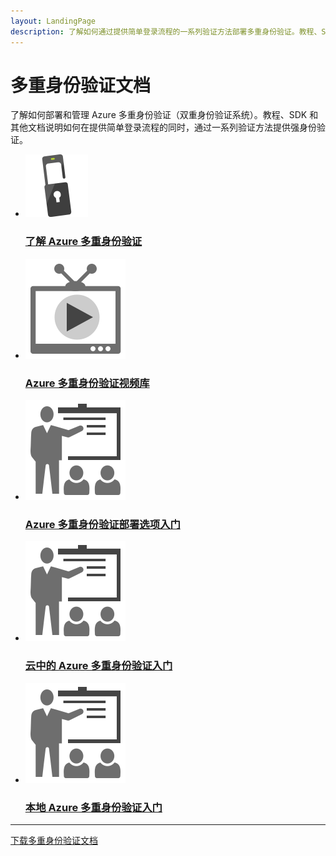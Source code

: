 ```yaml
---
layout: LandingPage
description: 了解如何通过提供简单登录流程的一系列验证方法部署多重身份验证。教程、SDK 等。
---
```

# 多重身份验证文档

了解如何部署和管理 Azure 多重身份验证（双重身份验证系统）。教程、SDK 和其他文档说明如何在提供简单登录流程的同时，通过一系列验证方法提供强身份验证。

<ul class="panelContent cardsFTitle">
    <li><a href="/azure/multi-factor-authentication/multi-factor-authentication">
<div class="cardSize"><div class="cardPadding"><div class="card"><div class="cardImageOuter"><div class="cardImage"><img src="media/index/multi-factor-authentication.svg" alt="" /></div></div><div class="cardText"><h3>了解 Azure 多重身份验证</h3></div></div></div>
        </div></a>
</li>
    <li><a href="https://azure.microsoft.com/documentation/videos/index/?services=multi-factor-authentication">
<div class="cardSize"><div class="cardPadding"><div class="card"><div class="cardImageOuter"><div class="cardImage"><img src="media/index/video-library.svg" alt="" /></div></div><div class="cardText"><h3>Azure 多重身份验证视频库</h3></div></div></div>
        </div></a>
</li>
    <li><a href="/azure/multi-factor-authentication/multi-factor-authentication-get-started">
<div class="cardSize"><div class="cardPadding"><div class="card"><div class="cardImageOuter"><div class="cardImage"><img src="media/index/get-started.svg" alt="" /></div></div><div class="cardText"><h3>Azure 多重身份验证部署选项入门</h3></div></div></div>
        </div></a>
</li>
    <li><a href="/azure/multi-factor-authentication/multi-factor-authentication-get-started-cloud">
<div class="cardSize"><div class="cardPadding"><div class="card"><div class="cardImageOuter"><div class="cardImage"><img src="media/index/get-started.svg" alt="" /></div></div><div class="cardText"><h3>云中的 Azure 多重身份验证入门</h3></div></div></div>
        </div></a>
</li>
    <li><a href="/azure/multi-factor-authentication/multi-factor-authentication-get-started-server">
<div class="cardSize"><div class="cardPadding"><div class="card"><div class="cardImageOuter"><div class="cardImage"><img src="media/index/get-started.svg" alt="" /></div></div><div class="cardText"><h3>本地 Azure 多重身份验证入门</h3></div></div></div>
        </div></a>
</li>
</ul>

---

<div class="downloadHolder"><a href="https://opbuildstorageprod.blob.core.windows.net/output-pdf-files/zh-cn/Azure.azure-documents/live/multi-factor-authentication.pdf">
<div class="img"></div>
        <div class="text">下载多重身份验证文档</div>
    </a>

</div>

<!---HONumber=Mooncake_0213_2017-->